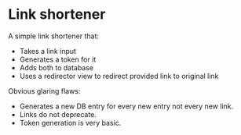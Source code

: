 # Link shortener
A simple link shortener that:
* Takes a link input
* Generates a token for it
* Adds both to database
* Uses a redirector view to redirect provided link to original link

Obvious glaring flaws:
* Generates a new DB entry for every new entry not every new link.
* Links do not deprecate.
* Token generation is very basic.
